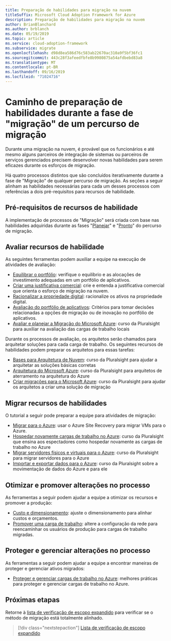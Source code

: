 ```yaml
---
title: Preparação de habilidades para migração na nuvem
titleSuffix: Microsoft Cloud Adoption Framework for Azure
description: Preparação de habilidades para migração na nuvem
author: BrianBlanchard
ms.author: brblanch
ms.date: 05/19/2019
ms.topic: article
ms.service: cloud-adoption-framework
ms.subservice: migrate
ms.openlocfilehash: d98d8ea586d76c583ab22670ac310a9f5bf36fc1
ms.sourcegitcommit: 443c28f3afeedfbfe8b9980875a54afdbebd83a8
ms.translationtype: MT
ms.contentlocale: pt-BR
ms.lasthandoff: 09/16/2019
ms.locfileid: "71024716"
---
```

# <a name="skills-readiness-path-during-the-migrate-phase-of-a-migration-journey"></a>Caminho de preparação de habilidades durante a fase de "migração" de um percurso de migração

Durante uma migração na nuvem, é provável que os funcionários e até mesmo alguns parceiros de integração de sistemas ou parceiros de serviços gerenciados precisem desenvolver novas habilidades para serem eficazes durante os esforços de migração.

Há quatro processos distintos que são concluídos iterativamente durante a fase de "Migração" de qualquer percurso de migração. As seções a seguir alinham as habilidades necessárias para cada um desses processos com referências a dois pré-requisitos para recursos de habilidade.

## <a name="prerequisites-skilling-resources"></a>Pré-requisitos de recursos de habilidade

A implementação de processos de "Migração" será criada com base nas habilidades adquiridas durante as fases "[Planejar](../../strategy/suggested-skills.md)" e "[Pronto](../../organize/suggested-skills.md)" do percurso de migração.

## <a name="assess-skilling-resources"></a>Avaliar recursos de habilidade

As seguintes ferramentas podem auxiliar a equipe na execução de atividades de avaliação:

- [Equilibrar o portfólio](./balance-the-portfolio.md): verifique o equilíbrio e as alocações de investimento adequadas em um portfólio de aplicativos.
- [Criar uma justificativa comercial](../../strategy/cloud-migration-business-case.md): crie e entenda a justificativa comercial que orienta o esforço de migração na nuvem.
- [Racionalizar a propriedade digital](../../digital-estate/rationalize.md): racionalize os ativos na propriedade digital.
- [Avaliação do portfólio de aplicativos](https://docs.microsoft.com/learn/modules/app-and-infra-migration-and-modernization): Critérios para tomar decisões relacionadas a opções de migração ou de inovação no portfólio de aplicativos.
- [Avaliar e planejar a Migração do Microsoft Azure](https://www.pluralsight.com/courses/microsoft-azure-migration-assessing-planning): curso da Pluralsight para auxiliar na avaliação das cargas de trabalho locais

Durante os processos de avaliação, os arquitetos serão chamados para arquitetar soluções para cada carga de trabalho. Os seguintes recursos de habilidades podem preparar os arquitetos para essas tarefas:

- [Bases para Arquitetura de Nuvem](https://app.pluralsight.com/library/courses/cloud-architecture-foundations): curso da Pluralsight para ajudar a arquitetar as soluções básicas corretas
- [Arquitetura do Microsoft Azure](https://app.pluralsight.com/library/courses/cloud-architecture-foundations): curso da Pluralsight para arquitetos de aterramento na arquitetura do Azure
- [Criar migrações para o Microsoft Azure](https://app.pluralsight.com/library/courses/cloud-architecture-foundations): curso da Pluralsight para ajudar os arquitetos a criar uma solução de migração

## <a name="migrate-skilling-resources"></a>Migrar recursos de habilidades

O tutorial a seguir pode preparar a equipe para atividades de migração:

- [Migrar para o Azure](https://docs.microsoft.com/azure/site-recovery/migrate-tutorial-on-premises-azure): usar o Azure Site Recovery para migrar VMs para o Azure.
- [Hospedar novamente cargas de trabalho no Azure](https://aka.ms/rehostcourse): curso da Pluralsight que ensina aos espectadores como hospedar novamente as cargas de trabalho no Azure
- [Migrar servidores físicos e virtuais para o Azure](https://app.pluralsight.com/library/courses/microsoft-azure-migrating-physical-virtual-servers/table-of-contents): curso da Pluralsight para migrar servidores para o Azure
- [Importar e exportar dados para o Azure](https://app.pluralsight.com/library/courses/microsoft-azure-import-export-data/table-of-contents): curso da Pluralsight sobre a movimentação de dados do Azure e para ele

## <a name="optimize-and-promote-process-changes"></a>Otimizar e promover alterações no processo

As ferramentas a seguir podem ajudar a equipe a otimizar os recursos e promover a produção:

- [Custo e dimensionamento](../azure-best-practices/migrate-best-practices-costs.md): ajuste o dimensionamento para alinhar custos e orçamentos.
- [Promover uma carga de trabalho](../azure-best-practices/migrate-best-practices-networking.md): altere a configuração da rede para reencaminhar os usuários de produção para cargas de trabalho migradas.

## <a name="secure-and-manage-process-changes"></a>Proteger e gerenciar alterações no processo

As ferramentas a seguir podem ajudar a equipe a encontrar maneiras de proteger e gerenciar ativos migrados:

- [Proteger e gerenciar cargas de trabalho no Azure](../azure-best-practices/migrate-best-practices-security-management.md): melhores práticas para proteger e gerenciar cargas de trabalho no Azure.

## <a name="next-steps"></a>Próximas etapas

Retorne à [lista de verificação de escopo expandido](./index.md) para verificar se o método de migração está totalmente alinhado.

> [!div class="nextstepaction"]
> [Lista de verificação de escopo expandido](./index.md)
